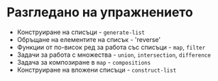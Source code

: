 Разгледано на упражнението
==========================
 * Конструиране на списъци - `generate-list`
 * Обръщане на елементите на списък - 'reverse'
 * Функции от по-висок ред за работа със списъци - `map`, `filter`
 * Задачи за работа с множества - `union`, `intersection`, `difference`
 * Задача за композиране в `map` - `compositions`
 * Конструиране на вложени списъци - `construct-list`
